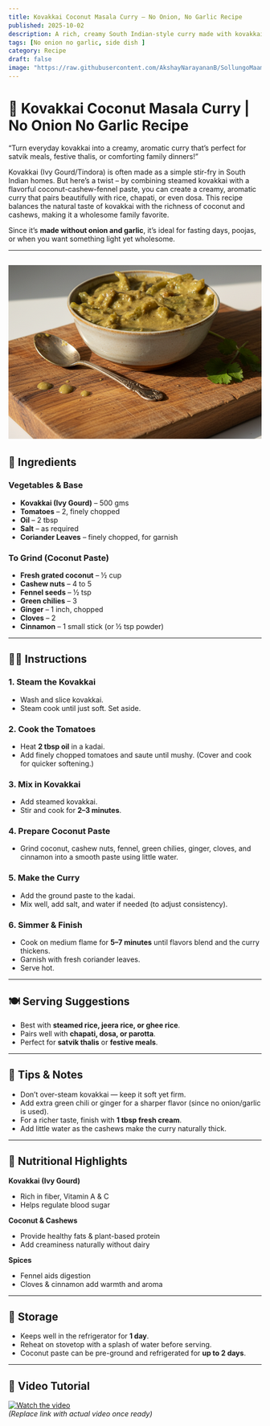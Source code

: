 ```yaml
---
title: Kovakkai Coconut Masala Curry – No Onion, No Garlic Recipe  
published: 2025-10-02  
description: A rich, creamy South Indian-style curry made with kovakkai, coconut, cashews, and aromatic spices — a wholesome satvik dish without onion or garlic!  
tags: [No onion no garlic, side dish ]  
category: Recipe  
draft: false  
image: "https://raw.githubusercontent.com/AkshayNarayananB/SollungoMaami/master/images/kovakkai_coconut_masala.png" 
---
```


# 🥥 Kovakkai Coconut Masala Curry | No Onion No Garlic Recipe  

“Turn everyday kovakkai into a creamy, aromatic curry that’s perfect for satvik meals, festive thalis, or comforting family dinners!” 

Kovakkai (Ivy Gourd/Tindora) is often made as a simple stir-fry in South Indian homes. But here’s a twist – by combining steamed kovakkai with a flavorful coconut-cashew-fennel paste, you can create a creamy, aromatic curry that pairs beautifully with rice, chapati, or even dosa. This recipe balances the natural taste of kovakkai with the richness of coconut and cashews, making it a wholesome family favorite.

Since it’s **made without onion and garlic**, it’s ideal for fasting days, poojas, or when you want something light yet wholesome.  

---
![Kovakkai Coconut Masala](https://raw.githubusercontent.com/AkshayNarayananB/SollungoMaami/master/images/kovakkai_coconut_masala.png)
---

## 🛒 Ingredients  

### Vegetables & Base  
- **Kovakkai (Ivy Gourd)** – 500 gms  
- **Tomatoes** – 2, finely chopped  
- **Oil** – 2 tbsp  
- **Salt** – as required  
- **Coriander Leaves** – finely chopped, for garnish  

### To Grind (Coconut Paste)  
- **Fresh grated coconut** – ½ cup  
- **Cashew nuts** – 4 to 5  
- **Fennel seeds** – ½ tsp  
- **Green chilies** – 3  
- **Ginger** – 1 inch, chopped  
- **Cloves** – 2  
- **Cinnamon** – 1 small stick (or ½ tsp powder)  

---

## 👩‍🍳 Instructions  

### 1. Steam the Kovakkai  
- Wash and slice kovakkai.  
- Steam cook until just soft. Set aside.  

### 2. Cook the Tomatoes  
- Heat **2 tbsp oil** in a kadai.  
- Add finely chopped tomatoes and saute until mushy. (Cover and cook for quicker softening.)  

### 3. Mix in Kovakkai  
- Add steamed kovakkai.  
- Stir and cook for **2–3 minutes**.  

### 4. Prepare Coconut Paste  
- Grind coconut, cashew nuts, fennel, green chilies, ginger, cloves, and cinnamon into a smooth paste using little water.  

### 5. Make the Curry  
- Add the ground paste to the kadai.  
- Mix well, add salt, and water if needed (to adjust consistency).  

### 6. Simmer & Finish  
- Cook on medium flame for **5–7 minutes** until flavors blend and the curry thickens.  
- Garnish with fresh coriander leaves.  
- Serve hot.  

---

## 🍽️ Serving Suggestions  

- Best with **steamed rice, jeera rice, or ghee rice**.  
- Pairs well with **chapati, dosa, or parotta**.  
- Perfect for **satvik thalis** or **festive meals**.  

---

## 🌟 Tips & Notes  

- Don’t over-steam kovakkai — keep it soft yet firm.  
- Add extra green chili or ginger for a sharper flavor (since no onion/garlic is used).  
- For a richer taste, finish with **1 tbsp fresh cream**.  
- Add little water as the cashews make the curry naturally thick.  

---

## 🥦 Nutritional Highlights  

**Kovakkai (Ivy Gourd)**  
- Rich in fiber, Vitamin A & C  
- Helps regulate blood sugar  

**Coconut & Cashews**  
- Provide healthy fats & plant-based protein  
- Add creaminess naturally without dairy  

**Spices**  
- Fennel aids digestion  
- Cloves & cinnamon add warmth and aroma  

---

## 🥡 Storage  

- Keeps well in the refrigerator for **1 day**.  
- Reheat on stovetop with a splash of water before serving.  
- Coconut paste can be pre-ground and refrigerated for **up to 2 days**.  

---

## 🎥 Video Tutorial  

[![Watch the video](https://img.youtube.com/vi/nG-KKRlODqA/0.jpg)]()  
*(Replace link with actual video once ready)*  
